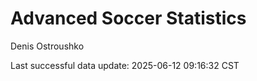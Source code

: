 # Advanced Soccer Statistics
Denis Ostroushko

<!-- gfm -->

Last successful data update: 2025-06-12 09:16:32 CST
